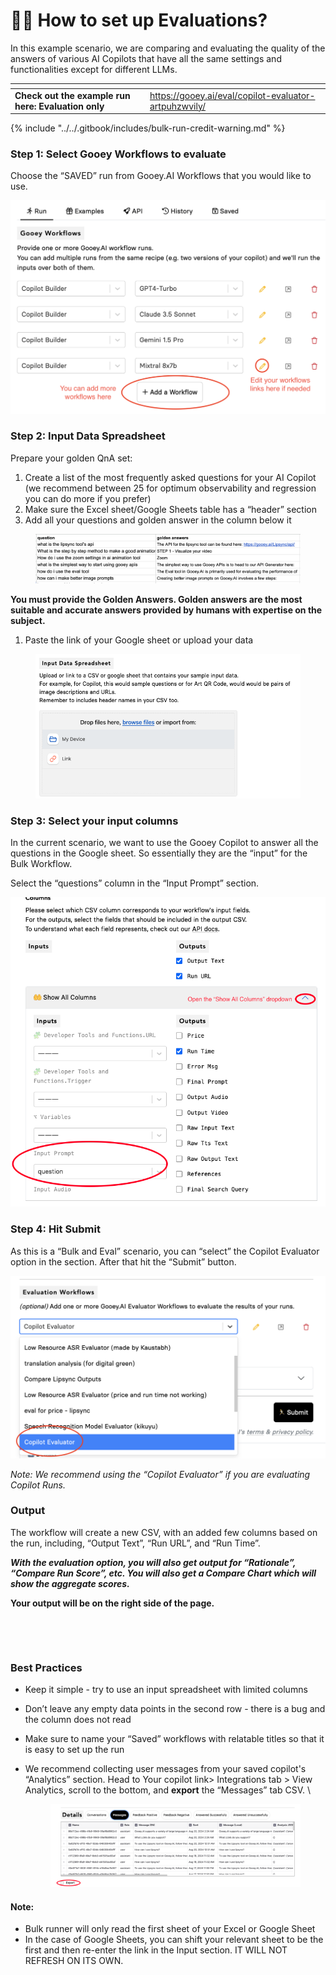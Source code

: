 # 🕵️‍♀️ How to set up Evaluations?

In this example scenario, we are comparing and evaluating the quality of the answers of various AI Copilots that have all the same settings and functionalities except for different LLMs.&#x20;

<table data-view="cards"><thead><tr><th></th><th data-hidden data-card-target data-type="content-ref"></th></tr></thead><tbody><tr><td><strong>Check out the example run here: Evaluation only</strong> </td><td><a href="https://gooey.ai/eval/copilot-evaluator-artpuhzwvily/">https://gooey.ai/eval/copilot-evaluator-artpuhzwvily/</a></td></tr></tbody></table>

{% include "../../.gitbook/includes/bulk-run-credit-warning.md" %}

### Step 1: Select Gooey Workflows to evaluate <a href="#mj1hmvoaayxg" id="mj1hmvoaayxg"></a>

Choose the “SAVED” run from Gooey.AI Workflows that you would like to use.

![](../../.gitbook/assets/9.png)

### Step 2: Input Data Spreadsheet <a href="#id-4y2kttei07z1" id="id-4y2kttei07z1"></a>

Prepare your golden QnA set:

1. Create a list of the most frequently asked questions for your AI Copilot (we recommend between 25 for optimum observability and regression you can do more if you prefer)
2. Make sure the Excel sheet/Google Sheets table has a “header” section
3. Add all your questions and golden answer in the column below it



<figure><img src="../../.gitbook/assets/10.png" alt="" width="563"><figcaption></figcaption></figure>

**You must provide the Golden Answers. Golden answers are the most suitable and accurate answers provided by humans with expertise on the subject.**

1. Paste the link of your Google sheet or upload your data&#x20;

<figure><img src="../../.gitbook/assets/11.png" alt="" width="563"><figcaption></figcaption></figure>

### Step 3: Select your input columns <a href="#o6vzivos324o" id="o6vzivos324o"></a>

In the current scenario, we want to use the Gooey Copilot to answer all the questions in the Google sheet. So essentially they are the “input” for the Bulk Workflow.

Select the “questions” column in the “Input Prompt” section.

![](../../.gitbook/assets/12.png)

### Step 4: Hit Submit <a href="#brcrdr2ggss2" id="brcrdr2ggss2"></a>

As this is a “Bulk and Eval” scenario, you can “select” the Copilot Evaluator option in the section. After that hit the “Submit” button.

![](../../.gitbook/assets/13.png)

_Note: We recommend using the “Copilot Evaluator” if you are evaluating Copilot Runs._

### Output <a href="#id-22et24oucovd" id="id-22et24oucovd"></a>

The workflow will create a new CSV, with an added few columns based on the run, including, “Output Text”, “Run URL”, and “Run Time”.

_**With the evaluation option, you will also get output for “Rationale”, “Compare Run Score”, etc. You will also get a Compare Chart which will show the aggregate scores.**_

**Your output will be on the right side of the page.**

<figure><img src="../../.gitbook/assets/Screenshot 2024-08-19 at 4.53.02 PM.png" alt="" width="563"><figcaption></figcaption></figure>

<figure><img src="../../.gitbook/assets/Screenshot 2024-08-19 at 11.30.43 PM (1).png" alt="" width="375"><figcaption></figcaption></figure>

### Best Practices <a href="#oucznt5a94xk" id="oucznt5a94xk"></a>

* Keep it simple - try to use an input spreadsheet with limited columns
* Don’t leave any empty data points in the second row - there is a bug and the column does not read
* Make sure to name your “Saved” workflows with relatable titles so that it is easy to set up the run
*   We recommend collecting user messages from your saved copilot's “Analytics” section. Head to Your copilot link> Integrations tab > View Analytics, scroll to the bottom, and **export** the “Messages” tab CSV. \


    <figure><img src="../../.gitbook/assets/16.png" alt=""><figcaption></figcaption></figure>

#### Note: <a href="#id-8grsusqblfge" id="id-8grsusqblfge"></a>

* Bulk runner will only read the first sheet of your Excel or Google Sheet
* In the case of Google Sheets, you can shift your relevant sheet to be the first and then re-enter the link in the Input section. IT WILL NOT REFRESH ON ITS OWN.
